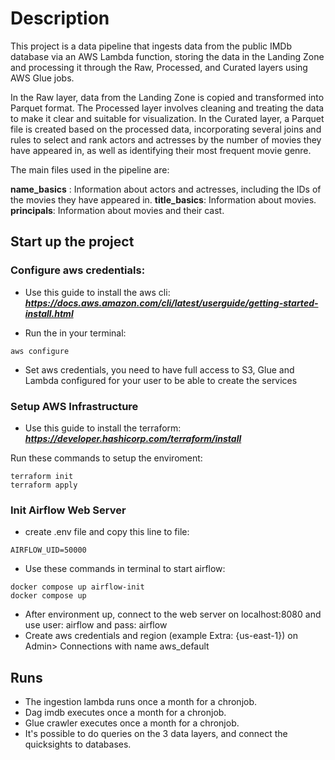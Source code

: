 # Description
This project is a data pipeline that ingests data from the public IMDb database via an AWS Lambda function, storing the data in the Landing Zone and processing it through the Raw, Processed, and Curated layers using AWS Glue jobs.

In the Raw layer, data from the Landing Zone is copied and transformed into Parquet format. The Processed layer involves cleaning and treating the data to make it clear and suitable for visualization. In the Curated layer, a Parquet file is created based on the processed data, incorporating several joins and rules to select and rank actors and actresses by the number of movies they have appeared in, as well as identifying their most frequent movie genre.

The main files used in the pipeline are:

**name_basics** : Information about actors and actresses, including the IDs of the movies they have appeared in.
**title_basics**: Information about movies.
**principals**: Information about movies and their cast.

## Start up the project

### Configure aws credentials:

* Use this guide to install the aws cli: 
***https://docs.aws.amazon.com/cli/latest/userguide/getting-started-install.html***

* Run the in your terminal:

```
aws configure
```
* Set aws credentials, you need to have full access to S3, Glue and Lambda configured for your user to be able to create the services


### Setup AWS Infrastructure

* Use this guide to install the terraform: 
***https://developer.hashicorp.com/terraform/install***

Run these commands to setup the enviroment:

```
terraform init
terraform apply
```

### Init Airflow Web Server
* create .env file and copy this line to file:
```
AIRFLOW_UID=50000
```

* Use these commands in terminal to start airflow:

```
docker compose up airflow-init
docker compose up
```
* After environment up, connect to the web server on localhost:8080 and use user: airflow and pass: airflow
* Create aws credentials and region (example Extra: {us-east-1}) on Admin> Connections with name aws_default

## Runs
* The ingestion lambda runs once a month for a chronjob.
* Dag imdb executes once a month for a chronjob.
* Glue crawler executes once a month for a chronjob.
* It's possible to do queries on the 3 data layers, and connect the quicksights to databases.
